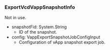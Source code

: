 ### ExportVcdVappSnapshotInfo
Not in use.

- snapshotFid: System.String
  - ID of the snapshot.
- config: VappExportSnapshotJobConfigInput
  - Configuration of vApp snapshot export job.
